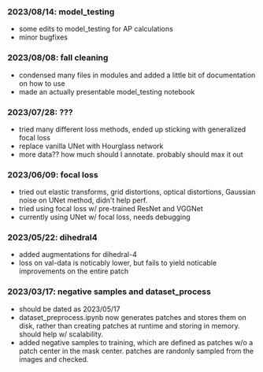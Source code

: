 ### 2023/08/14: model_testing ###
- some edits to model_testing for AP calculations
- minor bugfixes

### 2023/08/08: fall cleaning
- condensed many files in modules and added a little bit of documentation on how to use
- made an actually presentable model_testing notebook

### 2023/07/28: ???
- tried many different loss methods, ended up sticking with generalized focal loss
- replace vanilla UNet with Hourglass network
- more data?? how much should I annotate. probably should max it out

### 2023/06/09: focal loss
- tried out elastic transforms, grid distortions, optical distortions, Gaussian noise on UNet method, didn't help perf.
- tried using focal loss w/ pre-trained ResNet and VGGNet
- currently using UNet w/ focal loss, needs debugging

### 2023/05/22: dihedral4
- added augmentations for dihedral-4
- loss on val-data is noticably lower, but fails to yield noticable improvements on the entire patch

### 2023/03/17: negative samples and dataset_process
- should be dated as 2023/05/17
- dataset_preprocess.ipynb now generates patches and stores them on disk, rather than creating patches at runtime and storing in memory. should help w/ scalability.
- added negative samples to training, which are defined as patches w/o a patch center in the mask center. patches are randonly sampled from the images and checked.